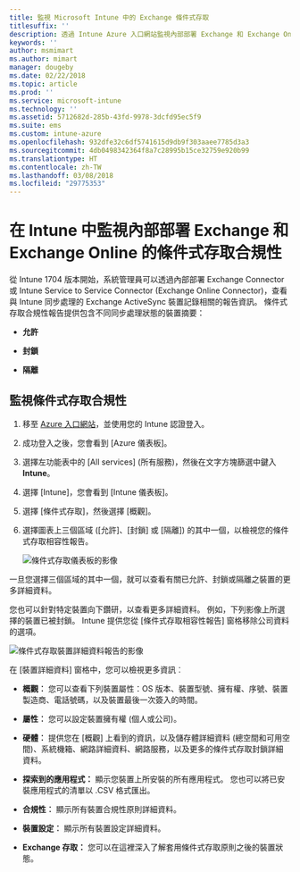 ```yaml
---
title: 監視 Microsoft Intune 中的 Exchange 條件式存取
titlesuffix: ''
description: 透過 Intune Azure 入口網站監視內部部署 Exchange 和 Exchange Online 的條件式存取相容性。
keywords: ''
author: msmimart
ms.author: mimart
manager: dougeby
ms.date: 02/22/2018
ms.topic: article
ms.prod: ''
ms.service: microsoft-intune
ms.technology: ''
ms.assetid: 5712682d-285b-43fd-9978-3dcfd95ec5f9
ms.suite: ems
ms.custom: intune-azure
ms.openlocfilehash: 932dfe32c6df5741615d9db9f303aaee7785d3a3
ms.sourcegitcommit: 4db0498342364f8a7c28995b15ce32759e920b99
ms.translationtype: HT
ms.contentlocale: zh-TW
ms.lasthandoff: 03/08/2018
ms.locfileid: "29775353"
---
```

# <a name="monitor-conditional-access-compliance-for-on-premises-exchange-and-exchange-online-in-intune"></a>在 Intune 中監視內部部署 Exchange 和 Exchange Online 的條件式存取合規性

從 Intune 1704 版本開始，系統管理員可以透過內部部署 Exchange Connector 或 Intune Service to Service Connector (Exchange Online Connector)，查看與 Intune 同步處理的 Exchange ActiveSync 裝置記錄相關的報告資訊。 條件式存取合規性報告提供包含不同同步處理狀態的裝置摘要：

-   **允許**

-   **封鎖**

-   **隔離**

## <a name="to-monitor-conditional-access-compliance"></a>監視條件式存取合規性

1.  移至 [Azure 入口網站](https://portal.azure.com/)，並使用您的 Intune 認證登入。

2.  成功登入之後，您會看到 [Azure 儀表板]。

3.  選擇左功能表中的 [All services] (所有服務)，然後在文字方塊篩選中鍵入 **Intune**。

4.  選擇 [Intune]，您會看到 [Intune 儀表板]。

5.  選擇 [條件式存取]，然後選擇 [概觀]。

6.  選擇圖表上三個區域 ([允許]、[封鎖] 或 [隔離]) 的其中一個，以檢視您的條件式存取相容性報告。

    ![條件式存取儀表板的影像](./media/CA-reporting-intune-1.png)

一旦您選擇三個區域的其中一個，就可以查看有關已允許、封鎖或隔離之裝置的更多詳細資料。

您也可以針對特定裝置向下鑽研，以查看更多詳細資料。 例如，下列影像上所選擇的裝置已被封鎖。 Intune 提供您從 [條件式存取相容性報告] 窗格移除公司資料的選項。

![條件式存取裝置詳細資料報告的影像](./media/CA-reporting-intune-3.png)

在 [裝置詳細資料] 窗格中，您可以檢視更多資訊︰

-   **概觀︰** 您可以查看下列裝置屬性：OS 版本、裝置型號、擁有權、序號、裝置製造商、電話號碼，以及裝置最後一次簽入的時間。

-   **屬性︰** 您可以設定裝置擁有權 (個人或公司)。

-   **硬體︰** 提供您在 [概觀] 上看到的資訊，以及儲存體詳細資料 (總空間和可用空間)、系統機箱、網路詳細資料、網路服務，以及更多的條件式存取封鎖詳細資料。

-   **探索到的應用程式：** 顯示您裝置上所安裝的所有應用程式。 您也可以將已安裝應用程式的清單以 .CSV 格式匯出。

-   **合規性︰** 顯示所有裝置合規性原則詳細資料。

-   **裝置設定︰** 顯示所有裝置設定詳細資料。

-   **Exchange 存取：** 您可以在這裡深入了解套用條件式存取原則之後的裝置狀態。
